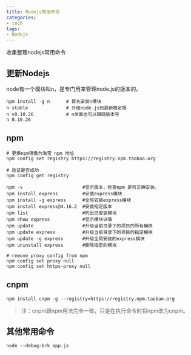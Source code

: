 ```yaml
---
title: Nodejs常用命令
categories:
- tech
tags:
- Nodejs
---
```


收集整理nodejs常用命令

<!-- more -->


## 更新Nodejs

node有一个模块叫n，是专门用来管理node.js的版本的。

```
npm install -g n      # 首先安装n模块
n stable              # 升级node.js到最新稳定版
n v0.10.26            # n后面也可以跟随版本号
n 0.10.26
```

## npm

```
# 更换npm镜像为淘宝 npm 地址
npm config set registry https://registry.npm.taobao.org

# 验证是否成功
npm config get registry

npm -v                      #显示版本，检查npm 是否正确安装。
npm install express         #安装express模块
npm install -g express      #全局安装express模块
npm install express@4.16.2  #安装指定版本
npm list                    #列出已安装模块
npm show express            #显示模块详情
npm update                  #升级当前目录下的项目的所有模块
npm update express          #升级当前目录下的项目的指定模块
npm update -g express       #升级全局安装的express模块
npm uninstall express       #删除指定的模块

# remove proxy config from npm
npm config set proxy null
npm config set https-proxy null
```

## cnpm
```
npm install cnpm -g --registry=https://registry.npm.taobao.org
```
> 注：cnpm跟npm用法完全一致，只是在执行命令时将npm改为cnpm。 


## 其他常用命令

```
node --debug-brk app.js
```
